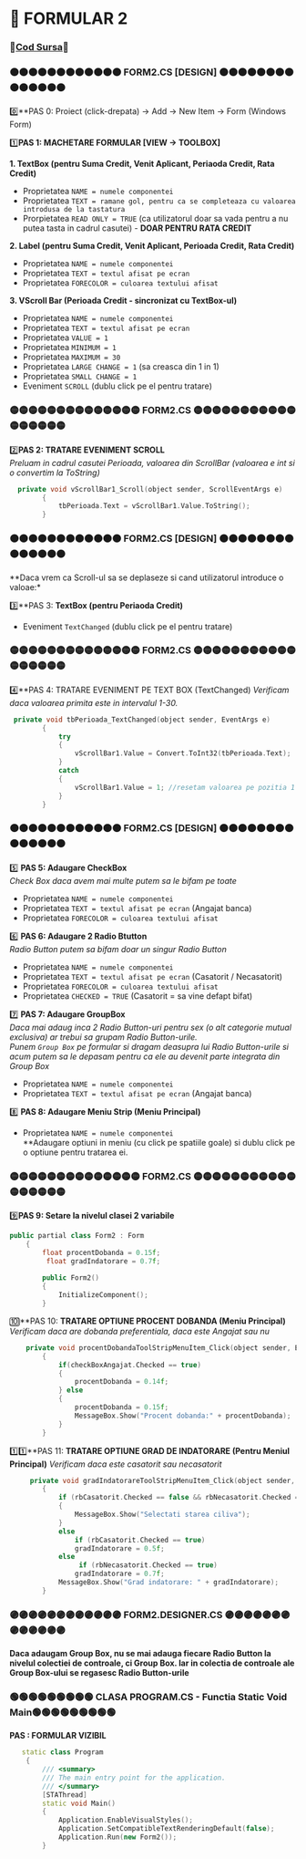 # 📜 FORMULAR 2 </br>
### 🔮[Cod Sursa](https://github.com/Adriana-Giol/Programare-Aplicatii-Windows/blob/main/1.%20Laborator/5.%20Seminar%205/%5BCom%5DCiurea_Seminar5_1046/Form2.cs)🔮
### 🟠🟠🟠🟠🟠🟠🟠🟠🟠🟠🟠🟠 FORM2.CS [DESIGN] 🟠🟠🟠🟠🟠🟠🟠🟠🟠🟠🟠🟠🟠🟠
0️⃣**PAS 0: Proiect (click-drepata) -> Add -> New Item -> Form (Windows Form)

1️⃣**PAS 1:  MACHETARE FORMULAR [VIEW -> TOOLBOX]**</br>

**1. TextBox (pentru Suma Credit, Venit Aplicant, Periaoda Credit, Rata Credit)**
- Proprietatea `NAME = numele componentei` </br>
- Proprietatea `TEXT = ramane gol, pentru ca se completeaza cu valoarea introdusa de la tastatura`</br>
- Prorpietatea `READ ONLY = TRUE` (ca utilizatorul doar sa vada pentru a nu putea tasta in cadrul casutei) - **DOAR PENTRU RATA CREDIT**<br>

**2. Label (pentru Suma Credit, Venit Aplicant, Perioada Credit, Rata Credit)** </br>
- Proprietatea `NAME = numele componentei` </br>
- Proprietatea `TEXT = textul afisat pe ecran` </br>
- Proprietatea `FORECOLOR = culoarea textului afisat`</br>

**3. VScroll Bar (Perioada Credit - sincronizat cu TextBox-ul)** </br>
- Proprietatea `NAME = numele componentei` </br>
- Proprietatea `TEXT = textul afisat pe ecran` </br>
- Proprietatea `VALUE = 1`</br>
- Proprietatea `MINIMUM = 1`</br>
- Proprietatea `MAXIMUM = 30`</br>
- Proprietatea `LARGE CHANGE = 1` (sa creasca din 1 in 1)</br> 
- Proprietatea `SMALL CHANGE = 1`</br> 
- Eveniment `SCROLL` (dublu click pe el pentru tratare)</br> 

### 🟡🟡🟡🟡🟡🟡🟡🟡🟡🟡🟡🟡🟡🟡 FORM2.CS  🟡🟡🟡🟡🟡🟡🟡🟡🟡🟡🟡🟡🟡🟡🟡🟡🟡
2️⃣**PAS 2: TRATARE EVENIMENT SCROLL**</br>
*Preluam in cadrul casutei Perioada, valoarea din ScrollBar (valoarea e int si o convertim la ToString)*</br>
```cpp
  private void vScrollBar1_Scroll(object sender, ScrollEventArgs e)
        {
            tbPerioada.Text = vScrollBar1.Value.ToString();
        }
```

### 🟠🟠🟠🟠🟠🟠🟠🟠🟠🟠🟠🟠 FORM2.CS [DESIGN] 🟠🟠🟠🟠🟠🟠🟠🟠🟠🟠🟠🟠🟠🟠
**Daca vrem ca Scroll-ul sa se deplaseze si cand utilizatorul introduce o valoae:*</br>

3️⃣**PAS 3: **TextBox (pentru Periaoda Credit)**
- Eveniment `TextChanged` (dublu click pe el pentru tratare)</br> 

### 🟡🟡🟡🟡🟡🟡🟡🟡🟡🟡🟡🟡🟡🟡 FORM2.CS  🟡🟡🟡🟡🟡🟡🟡🟡🟡🟡🟡🟡🟡🟡🟡🟡🟡
4️⃣**PAS 4: TRATARE EVENIMENT PE TEXT BOX (TextChanged)
*Verificam daca valoarea primita este in intervalul 1-30.*</br>
```cpp
 private void tbPerioada_TextChanged(object sender, EventArgs e)
        {
            try
            {
                vScrollBar1.Value = Convert.ToInt32(tbPerioada.Text);
            }
            catch
            {
                vScrollBar1.Value = 1; //resetam valoarea pe pozitia 1
            }
        }
```
### 🟠🟠🟠🟠🟠🟠🟠🟠🟠🟠🟠🟠 FORM2.CS [DESIGN] 🟠🟠🟠🟠🟠🟠🟠🟠🟠🟠🟠🟠🟠🟠
5️⃣ **PAS 5:  Adaugare CheckBox**</br>
*Check Box daca avem mai multe putem sa le bifam pe toate*</br>
- Proprietatea `NAME = numele componentei` </br>
- Proprietatea `TEXT = textul afisat pe ecran` (Angajat banca)</br>
- Proprietatea `FORECOLOR = culoarea textului afisat`</br>

6️⃣ **PAS 6:  Adaugare 2 Radio Btutton**</br>
*Radio Button putem sa bifam doar un singur Radio Button*</br>
- Proprietatea `NAME = numele componentei` </br>
- Proprietatea `TEXT = textul afisat pe ecran` (Casatorit /  Necasatorit)</br>
- Proprietatea `FORECOLOR = culoarea textului afisat`</br>
- Proprietatea `CHECKED = TRUE` (Casatorit = sa vine defapt bifat)</br>

7️⃣ **PAS 7: Adaugare GroupBox**</br>
*Daca mai adaug inca 2 Radio Button-uri pentru sex (o alt categorie mutual exclusiva) ar trebui sa grupam Radio Button-urile.*</br>
*Punem `Group Box` pe formular si dragam deasupra lui Radio Button-urile si acum putem sa le depasam pentru ca ele au devenit parte integrata din Group Box*</br>
- Proprietatea `NAME = numele componentei` </br>
- Proprietatea `TEXT = textul afisat pe ecran` (Angajat banca)</br>

8️⃣ **PAS 8: Adaugare Meniu Strip (Meniu Principal)**</br>
- Proprietatea `NAME = numele componentei` </br>
**Adaugare optiuni in meniu (cu click pe spatiile goale) si dublu click pe o optiune pentru tratarea ei.

### 🟡🟡🟡🟡🟡🟡🟡🟡🟡🟡🟡🟡🟡🟡 FORM2.CS  🟡🟡🟡🟡🟡🟡🟡🟡🟡🟡🟡🟡🟡🟡🟡🟡🟡
9️⃣**PAS 9: Setare la nivelul clasei 2 variabile**
```cpp
public partial class Form2 : Form
    { 
        float procentDobanda = 0.15f;
         float gradIndatorare = 0.7f;
    
        public Form2()
        {
            InitializeComponent();
        }
```
🔟**PAS 10: **TRATARE OPTIUNE PROCENT DOBANDA (Meniu Principal)**
*Verificam daca are dobanda preferentiala, daca este Angajat sau nu*</br>
```cpp
    private void procentDobandaToolStripMenuItem_Click(object sender, EventArgs e)
        {
            if(checkBoxAngajat.Checked == true)
            {
                procentDobanda = 0.14f;
            } else
            {
                procentDobanda = 0.15f;
                MessageBox.Show("Procent dobanda:" + procentDobanda);
            }
        }
```

1️⃣1️⃣**PAS 11: **TRATARE OPTIUNE GRAD DE INDATORARE (Pentru Meniul Principal)**
*Verificam daca este casatorit sau necasatorit*</br>
```cpp
     private void gradIndatorareToolStripMenuItem_Click(object sender, EventArgs e)
        {
            if (rbCasatorit.Checked == false && rbNecasatorit.Checked == false)
            {
                MessageBox.Show("Selectati starea ciliva");
            }
            else
                if (rbCasatorit.Checked == true)
                gradIndatorare = 0.5f;
            else
                 if (rbNecasatorit.Checked == true)
                gradIndatorare = 0.7f;
            MessageBox.Show("Grad indatorare: " + gradIndatorare);
        }
```

### 🟣🟣🟣🟣🟣🟣🟣🟣🟣🟣🟣🟣 FORM2.DESIGNER.CS  🟣🟣🟣🟣🟣🟣🟣🟣🟣🟣🟣🟣🟣
**Daca adaugam Group Box, nu se mai adauga fiecare Radio Button la nivelul colectiei de controale, ci Group Box. Iar in colectia de controale ale Group Box-ului se regasesc Radio Button-urile**</br>

### 🟢🟢🟢🟢🟢🟢🟢🟢🟢 CLASA PROGRAM.CS - Functia Static Void Main🟢🟢🟢🟢🟢🟢🟢🟢🟢
**PAS : FORMULAR VIZIBIL**</br>

```cpp
   static class Program
    {
        /// <summary>
        /// The main entry point for the application.
        /// </summary>
        [STAThread]
        static void Main()
        {
            Application.EnableVisualStyles();
            Application.SetCompatibleTextRenderingDefault(false);
            Application.Run(new Form2());
        }
```
